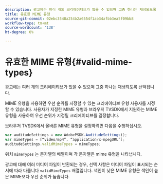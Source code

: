 ```yaml
---
description: 광고에는 여러 개의 크리에이티브가 있을 수 있으며 그중 하나는 재생되도록 선택됩니다.
title: 유효한 MIME 유형
source-git-commit: 02ebc3548a254b2a6554f1ab34afbb3ea5f09bb8
workflow-type: tm+mt
source-wordcount: '138'
ht-degree: 0%

---
```


# 유효한 MIME 유형{#valid-mime-types}

광고에는 여러 개의 크리에이티브가 있을 수 있으며 그중 하나는 재생되도록 선택됩니다.

MIME 유형을 사용하면 우선 순위를 지정할 수 있는 크리에이티브 유형 사용자를 지정할 수 있습니다. 사용자가 지정한 MIME 유형과 브라우저 TVSDK에서 지원하는 MIME 유형을 사용하여 우선 순위가 지정될 크리에이티브를 결정합니다.

브라우저 TVSDK에서 올바른 MIME 유형을 설정하려면 다음을 수행하십시오.

```js
var auditudeSettings = new AdobePSDK.AuditudeSettings(); 
var mimeTypes = [“video/mp4”, “application/x-mpegURL”]; 
auditudeSettings.validMimeTypes = mimeTypes; 
```

위치 `mimeTypes` 는 문자열의 배열이며 각 문자열은 mime 유형을 나타냅니다.

광고에 대해 여러 미디어 파일이 반환되는 경우, 선택 사항은 미디어 파일이 표시되는 순서에 따라 다릅니다 `validMimeTypes` 배열입니다. 색인이 낮은 MIME 유형은 색인이 높은 MIME보다 우선 순위가 높습니다.
